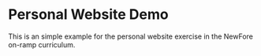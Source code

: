 # Personal Website Demo

This is an simple example for the personal website exercise in the NewFore on-ramp curriculum. 